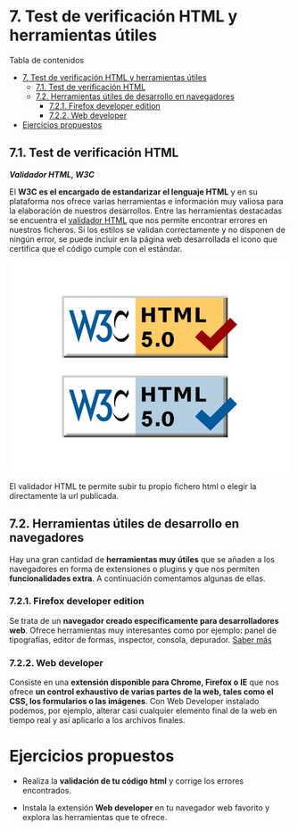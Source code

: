 # 7. Test de verificación HTML y herramientas útiles

Tabla de contenidos

- [7. Test de verificación HTML y herramientas útiles](#7-test-de-verificación-html-y-herramientas-útiles)
  - [7.1. Test de verificación HTML](#71-test-de-verificación-html)
  - [7.2. Herramientas útiles de desarrollo en navegadores](#72-herramientas-útiles-de-desarrollo-en-navegadores)
    - [7.2.1. Firefox developer edition](#721-firefox-developer-edition)
    - [7.2.2. Web developer](#722-web-developer)
- [Ejercicios propuestos](#ejercicios-propuestos)

## 7.1. Test de verificación HTML

***Validador HTML, W3C***

El **W3C es el encargado de estandarizar el lenguaje HTML** y en su plataforma nos ofrece varias herramientas e información muy valiosa para la elaboración de nuestros desarrollos. Entre las herramientas destacadas se encuentra el [validador HTML](https://validator.w3.org/#validate_by_upload+with_options) que nos permite encontrar errores en nuestros ficheros. Si los estilos se validan correctamente y no disponen de ningún error, se puede incluir en la página web desarrollada el icono que certifica que el código cumple con el estándar.

![validador html](img/html5_validator.png)

El validador HTML te permite subir tu propio fichero html o elegir la directamente la url publicada.

## 7.2. Herramientas útiles de desarrollo en navegadores

Hay una gran cantidad de **herramientas muy útiles** que se añaden a los navegadores en forma de extensiones o plugins y que nos permiten **funcionalidades extra**. A continuación comentamos algunas de ellas.

### 7.2.1. Firefox developer edition

Se trata de un **navegador creado específicamente para desarrolladores web**. Ofrece herramientas muy interesantes como por ejemplo: panel de tipografías, editor de formas, inspector, consola, depurador. [Saber más](https://www.mozilla.org/es-ES/firefox/developer/)

### 7.2.2. Web developer

Consiste en una **extensión disponible para Chrome, Firefox o IE** que nos ofrece **un control exhaustivo de varias partes de la web, tales como el CSS, los formularios o las imágenes**. Con Web Developer instalado podemos, por ejemplo, alterar casi cualquier elemento final de la web en tiempo real y así aplicarlo a los archivos finales.

# Ejercicios propuestos

- Realiza la **validación de tu código html** y corrige los errores encontrados.

- Instala la extensión **Web developer** en tu navegador web favorito y explora las herramientas que te ofrece.
